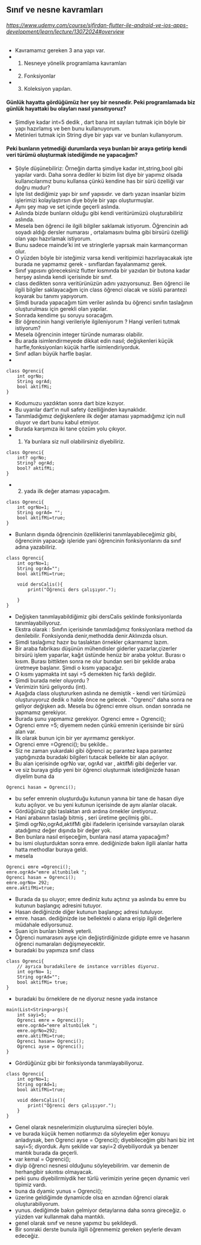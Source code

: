 ## Sınıf ve nesne kavramları
###### https://www.udemy.com/course/sifirdan-flutter-ile-android-ve-ios-apps-development/learn/lecture/13072024#overview
- Kavramamız gereken 3 ana yapı var.
- 1. Nesneye yönelik programlama kavramları
- 2. Fonksiyonlar
- 3. Koleksiyon yapıları.
#### Günlük hayatta gördüğümüz her şey bir nesnedir. Peki programlamada biz günlük hayattaki bu olayları nasıl yansıtıyoruz? 
- Şimdiye kadar int=5 dedik , dart bana int sayıları tutmak için böyle bir yapı hazırlamış ve ben bunu kullanuyorum.
- Metinleri tutmak için String diye bir yapı var ve bunları kullanıyorum.
#### Peki bunların yetmediği durumlarda veya bunları bir araya getirip kendi veri türümü oluşturmak istediğimde ne yapacağım?
- Şöyle düşünebiliriz: Örneğin dartta şimdiye kadar int,string,bool gibi yapılar vardı. Daha sonra dediler ki bizim list diye bir yapımız olsada kullanıcılarımız bunu kullansa çünkü kendine has bir sürü özelliği var doğru mudur?
- İşte list dediğimiz yapı bir sınıf yapısıdır. ve dartı yazan insanlar bizim işlerimizi kolaylaştırsın diye böyle bir yapı oluşturmuşlar.
- Aynı şey map ve set içinde geçerli aslında.
- Aslında bizde bunların olduğu gibi kendi veritürümüzü oluşturabiliriz aslında. 
- Mesela ben öğrenci ile ilgili bilgiler saklamak istiyorum. Öğrencinin adı soyadı aldığı dersler numarası , ortalamasını bulma gibi birsürü özelliği olan yapı hazırlamak istiyorum.
- Bunu sadece mainde'ki int ve stringlerle yaprsak main karmançorman olur.
- O yüzden böyle bir isteğimiz varsa kendi veritipimizi hazırlayacakak işte burada ne yapmamız gerek - sınıflardan fayalanmamız gerek.
- Sınıf yapısını göreceksiniz flutter kısmında bir yazıdan bir butona kadar herşey aslında kendi içerisinde bir sınıf.
- class dedikten sonra veritürünüzün adını yazıyorsunuz. Ben öğrenci ile ilgili bilgiler saklayacağım için class öğrenci olacak ve süslü parantezi koyarak bu tanımı yapıyorum.
- Şimdi burada yapacağım tüm veriler aslında bu öğrenci sınıfın taslağının oluşturulması için gerekli olan yapılar.
- Sonrada kendime şu soruyu soracağım. 
- Bir öğrencinin hangi verileriyle ilgileniyorum ? Hangi verileri tutmak istiyorum? 
- Mesela öğrencinin integer türünde numarası olabilir.
- Bu arada isimlendirmeyede dikkat edin nasıl; değişkenleri küçük harfle,fonksiyonları küçük harfle isimlendiriyorduk.
- Sınıf adları büyük harfle başlar.
- 
```
class Ogrenci{
    int ogrNo;
    String ogrAd;
    bool aktifMi;
}
```
- Kodumuzu yazdıktan sonra dart bize kızıyor.
- Bu uyarılar dart'ın null safety özelliğinden kaynaklıdır.
- Tanımladığımız değişkenlere ilk değer ataması yapmadığımız için null oluyor ve dart bunu kabul etmiyor.
- Burada karşımıza iki tane çözüm yolu çıkıyor.
- 1. Ya bunlara siz null olabilirsiniz diyebiliriz.
```
class Ogrenci{
    int? ogrNo;
    String? ogrAd;
    bool? aktifMi;
}
``` 
- 2. yada ilk değer ataması yapacağım.
```
class Ogrenci{
    int ogrNo=1;
    String ogrAd= "";
    bool aktifMi=true;  
}
```
- Bunların dışında öğrencinin özelliklerini tanımlayabileceğimiz gibi, öğrencinin yapacağı işleride yani öğrencinin fonksiyonlarını da sınıf adına yazabiliriz.
```
class Ogrenci{
    int ogrNo=1;
    String ogrAd="";
    bool aktifMi=true;

    void dersCalis(){
        print("Öğrenci ders çalışıyor.");

    }
}
```
- Değişken tanımlayabildiğimiz gibi dersCalis şeklinde fonksiyonlarda tanımlayabiliyoruz.
- Ekstra olarak : Sınıfın içerisinde tanımladığımız fonksiyonlara method da denilebilir. Fonksiyonda denir,methodda denir.Aklınızda olsun.
- Şimdi taslağımız hazır bu taslaktan örnekler çıkarmamız lazım.
- Bir araba fabrikası düşünün mühendisler giderler yazarlar,çizerler birsürü işlem yaparlar, kağıt üstünde henüz bir araba yoktur. Burası o kısım. Burası bittikten sonra ne olur bundan seri bir şekilde araba üretmeye başlanır. Şimdi o kısmı yapacağız.
- O kısmı yapmakta int sayi =5 demekten hiç farklı değildir.
- Şimdi burada neler oluyordu ? 
- Verimizin türü geliyordu (int).
- Aşağıda class oluştururken aslında ne demiştik - kendi veri türümüzü oluşturuyoruz dedik o halde önce ne gelecek . "Ogrenci" daha sonra ne geliyor değişken adı. Mesela bu öğrenci emre olsun. ondan sonrada ne yapmamız gerekiyor.
- Burada şunu yapmamız gerekiyor. Ogrenci emre = Ogrenci();
- Ogrenci emre =5; diyemem neden çünkü emrenin içerisinde bir sürü alan var.
- İlk olarak bunun için bir yer ayırmamız gerekiyor.
- Ogrenci emre =Ogrenci(); bu şekilde..
- Siz ne zaman yukardaki gibi öğrenci aç parantez kapa parantez yaptığınızda buradaki bilgileri tutacak bellekte bir alan açılıyor.
- Bu alan içerisinde ogrNo var, ogrAd var , aktifMi gibi değerler var.
- ve siz buraya gidip yeni bir öğrenci oluşturmak istediğinizde hasan diyelim buna da 
``` 
Ogrenci hasan = Ogrenci();
```
- bu sefer emrenin oluşturduğu kutunun yanına bir tane de hasan diye kutu açılıyor. ve bu yeni kutunun içerisinde de aynı alanlar olacak.
- Gördüğünüz gibi taslaktan ardı ardına örnekler üretiyoruz.
- Hani arabanın taslağı bitmiş , seri üretime geçilmiş gibi..
- Şimdi ogrNo,ogrAd,aktifMi gibi ifadelerin içerisinde varsayılan olarak atadığımız değer dışında  bir değer yok.
- Ben bunlara nasıl erişeceğim, bunlara nasıl atama yapacağım?
- bu ismi oluşturduktan sonra emre. dediğinizde bakın ilgili alanlar hatta hatta methodlar buraya geldi.
- mesela
```
Ogrenci emre =Ogrenci();
emre.ogrAd="emre altunbilek ";
Ogrenci hasan = Ogrenci();
emre.ogrNo= 292; 
emre.aktifMi=true; 
```
- Burada da şu oluyor; emre dediniz kutu açtınız ya aslında bu emre bu kutunun başlangıç adresini tutuyor. 
- Hasan dediğinizde diğer kutunun başlangıç adresi tutuluyor.
- emre. hasan. dediğinizde ise bellekteki o alana erişip ilgili değerlere müdahale ediyorsunuz.
- Şuan için bunları bilmek yeterli.
- Öğrenci numarasını ayşe için değiştirdiğinizde gidipte emre ve hasanın öğrenci numaraları değişmeyecektir.
- buradaki bu yapımıza sınıf class
```
class Ogrenci{
    // ayrıca buradakilere de instance varribles diyoruz.
    int ogrNo= 1;
    String ogrAd="";
    bool aktifMi= true;
}
```
- buradaki bu örneklere de ne diyoruz nesne yada instance 
```
main(List<String>args){
    int sayi=5;
    Ogrenci emre = Ogrenci();
    emre.ogrAd="emre altunbilek ";
    emre.ogrNo=292;
    emre.aktifMi=true;
    Ogrenci hasan= Ogrenci();
    Ogrenci ayse = Ogrenci();
}
```
- Gördüğünüz gibi bir fonksiyonda tanımlayabiliyoruz.
```
class Ogrenci{
    int ogrNo=1;
    String ogrAd=1;
    bool aktifMi=true;
    
    void ddersCalis(){
        print("Öğrenci ders çalışıyor.");
    }
}
```
- Genel olarak nesnelerimizin oluşturulma süreçleri böyle.
- ve burada küçük hemen notlarımızı da söyleyelim eğer konuyu anladıysak, ben Ogrenci ayse = Ogrenci(); diyebileceğim gibi hani biz int sayi=5; diyorduk. Aynı şekilde var sayi=2 diyebiliyorduk ya benzer mantık burada da geçerli.
- var kemal = Ogrenci();
- diyip öğrenci nesnesi olduğunu söyleyebilirim. var demenin de herhangibir sıkıntısı olmayacak.
- peki şunu diyebilirmiydik her türlü  verimizin yerine geçen dynamic veri tipimiz vardı. 
- buna da dyamic yunus = Ogrenci();
- üzerine geldiğimde dynamicde olsa en azından öğrenci olarak oluşturabiliyorum.
- yunus. dediğimde bakın gelmiyor detaylarına daha sonra gireceğiz. o yüzden var kullanmak daha mantıklı.
- genel olarak sınıf ve nesne yapımız bu şekildeydi.
- Bir sonraki derste bunula ilgili öğrenmemiz gereken şeylerle devam edeceğiz.
